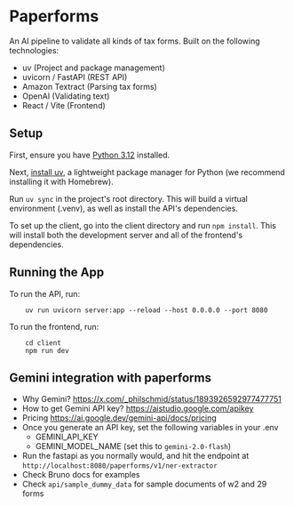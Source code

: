 # Paperforms

An AI pipeline to validate all kinds of tax forms. Built on the following technologies:

- uv (Project and package management)
- uvicorn / FastAPI (REST API)
- Amazon Textract (Parsing tax forms)
- OpenAI (Validating text)
- React / Vite (Frontend)

## Setup

First, ensure you have [Python 3.12](https://www.python.org/downloads/) installed.

Next, [install uv](https://docs.astral.sh/uv/getting-started/installation/), a lightweight package manager for Python (we recommend installing it with Homebrew).

Run `uv sync` in the project's root directory. This will build a virtual environment (.venv), as well as install the API's dependencies.

To set up the client, go into the client directory and run `npm install`. This will install both the development server and all of the frontend's dependencies.

## Running the App

To run the API, run:

```
    uv run uvicorn server:app --reload --host 0.0.0.0 --port 8080
```


To run the frontend, run:

```
    cd client
    npm run dev
```

## Gemini integration with paperforms
- Why Gemini? https://x.com/_philschmid/status/1893926592977477751
- How to get Gemini API key? https://aistudio.google.com/apikey
- Pricing https://ai.google.dev/gemini-api/docs/pricing
- Once you generate an API key, set the following variables in your .env
    - GEMINI_API_KEY
    - GEMINI_MODEL_NAME (set this to `gemini-2.0-flash`)
- Run the fastapi as you normally would, and hit the endpoint at `http://localhost:8080/paperforms/v1/ner-extractor`
- Check Bruno docs for examples
- Check `api/sample_dummy_data` for sample documents of w2 and 29 forms
